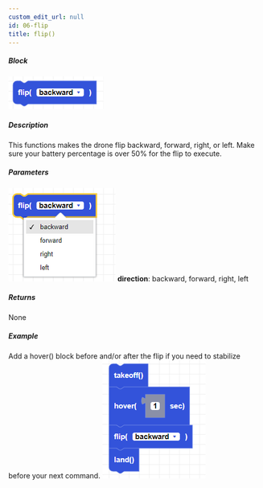```yaml
---
custom_edit_url: null
id: 06-flip
title: flip()
---
```


##### Block

![flip image](flip.PNG)

##### Description

This functions makes the drone flip backward, forward, right, or left. Make sure your battery percentage is over 50% for the flip to execute.

##### Parameters
![flip param image](flip_params.PNG)
**direction**: backward, forward, right, left <br /> 

##### Returns

None

##### Example
Add a hover() block before and/or after the flip if you need to stabilize before your next command.
![go at power example](flip_example.PNG)
